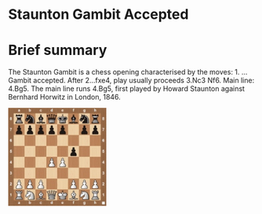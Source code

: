 
Staunton Gambit Accepted
========================

# Brief summary


The Staunton Gambit is a chess opening characterised by the moves: 1. ... Gambit accepted. After 2...fxe4, play usually proceeds 3.Nc3 Nf6. Main line: 4.Bg5. The main line runs 4.Bg5, first played by Howard Staunton against Bernhard Horwitz in London, 1846.

<img src="/img/Staunton Gambit Accepted.jpg" width="200"/>